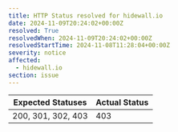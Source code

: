 ```yaml
---
title: HTTP Status resolved for hidewall.io
date: 2024-11-09T20:24:02+00:00Z
resolved: True
resolvedWhen: 2024-11-09T20:24:02+00:00Z
resolvedStartTime: 2024-11-08T11:28:04+00:00Z
severity: notice
affected:
  - hidewall.io
section: issue
---
```


| Expected Statuses | Actual Status  |
|-------------------|----------------|
| 200, 301, 302, 403 | 403 |
